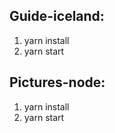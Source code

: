 ## Guide-iceland:
  1. yarn install
  2. yarn start
## Pictures-node:
  1. yarn install
  2. yarn start